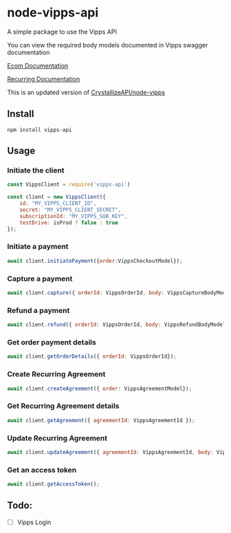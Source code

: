 # node-vipps-api
A simple package to use the Vipps API

You can view the required body models documented in Vipps swagger documentation

[Ecom Documentation](https://vippsas.github.io/vipps-ecom-api/)

[Recurring Documentation](https://vippsas.github.io/vipps-recurring-api/)

This is an updated version of [CrystallizeAPI/node-vipps](https://github.com/CrystallizeAPI/node-vipps)

## Install
```
npm install vipps-api
```

## Usage

### Initiate the client

```javascript
const VippsClient = require('vipps-api')

const client = new VippsClient({
    id: "MY_VIPPS_CLIENT_ID",
    secret: "MY_VIPPS_CLIENT_SECRET",
    subscriptionId: "MY_VIPPS_SUB_KEY",
    testDrive: isProd ? false : true
});
```

### Initiate a payment<br/>

```javascript
await client.initiatePayment({order:VippsCheckoutModel});
```

### Capture a payment<br/>

```javascript
await client.capture({ orderId: VippsOrderId, body: VippsCaptureBodyModel });
```

### Refund a payment<br/>

```javascript
await client.refund({ orderId: VippsOrderId, body: VippsRefundBodyModel });
```

### Get order payment details<br/>

```javascript
await client.getOrderDetails({ orderId: VippsOrderId});
```

### Create Recurring Agreement

```javascript
await client.createAgreement({ order: VippsAgreementModel});
```

### Get Recurring Agreement details

```javascript
await client.getAgreement({ agreementId: VippsAgreementId });
```

### Update Recurring Agreement

```javascript
await client.updateAgreement({ agreementId: VippsAgreementId, body: VippsAgreementModel});
```

### Get an access token

```javascript
await client.getAccessToken();
```


## Todo:
- [ ] Vipps Login
